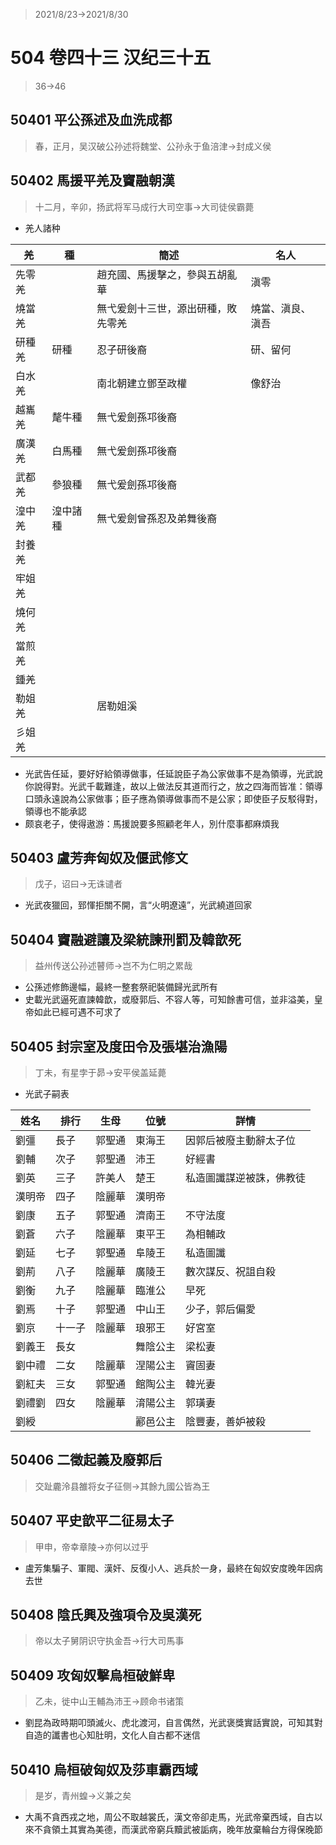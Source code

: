 > 2021/8/23->2021/8/30

# 504 卷四十三 汉纪三十五

> 36->46

## 50401 平公孫述及血洗成都
> 春，正月，吴汉破公孙述将魏堂、公孙永于鱼涪津->封成义侯

## 50402 馬援平羌及竇融朝漢
> 十二月，辛卯，扬武将军马成行大司空事->大司徒侯霸薨
- 羌人諸种

羌|種|簡述|名人
--|--|--|--
先零羌||趙充國、馬援擊之，參與五胡亂華|滇零
燒當羌||無弋爰劍十三世，源出研種，敗先零羌|燒當、滇良、滇吾
研種羌|研種|忍子研後裔|研、留何
白水羌||南北朝建立鄧至政權|像舒治
越巂羌|氂牛種|無弋爰劍孫邛後裔|
廣漢羌|白馬種|無弋爰劍孫邛後裔|
武都羌|參狼種|無弋爰劍孫邛後裔|
湟中羌|湟中諸種|無弋爰劍曾孫忍及弟舞後裔|
封養羌|||
牢姐羌|||
燒何羌|||
當煎羌|||
鍾羌|||
勒姐羌||居勒姐溪|
彡姐羌|||

- 光武告任延，要好好給領導做事，任延說臣子為公家做事不是為領導，光武說你說得對。光武千載難逢，故以上做法反其道而行之，放之四海而皆准：領導口頭永遠說為公家做事；臣子應為領導做事而不是公家；即使臣子反駁得對，領導也不能承認
- 颇哀老子，使得遨游：馬援說要多照顧老年人，別什麼事都麻煩我

## 50403 盧芳奔匈奴及偃武修文
> 戊子，诏曰->无诛谴者
- 光武夜獵回，郅惲拒關不開，言“火明遼遠”，光武繞道回家

## 50404 竇融避讓及梁統諫刑罰及韓歆死
> 益州传送公孙述瞽师->岂不为仁明之累哉
- 公孫述修飾邊幅，最終一整套祭祀裝備歸光武所有
- 史載光武逼死直諫韓歆，或廢郭后、不容人等，可知餘書可信，並非溢美，皇帝如此已經可遇不可求了

## 50405 封宗室及度田令及張堪治漁陽
> 丁未，有星孛于昴->安平侯盖延薨
- 光武子嗣表

姓名|排行|生母|位號|詳情
--|--|--|--|--
劉彊|長子|郭聖通|東海王|因郭后被廢主動辭太子位
劉輔|次子|郭聖通|沛王|好經書
劉英|三子|許美人|楚王|私造圖讖謀逆被誅，佛教徒
漢明帝|四子|陰麗華|漢明帝|
劉康|五子|郭聖通|濟南王|不守法度
劉蒼|六子|陰麗華|東平王|為相輔政
劉延|七子|郭聖通|阜陵王|私造圖讖
劉荊|八子|陰麗華|廣陵王|數次謀反、祝詛自殺
劉衡|九子|陰麗華|臨淮公|早死
劉焉|十子|郭聖通|中山王|少子，郭后偏愛
劉京|十一子|陰麗華|琅邪王|好宮室
劉義王|長女||舞陰公主|梁松妻
劉中禮|二女|陰麗華|涅陽公主|竇固妻
劉紅夫|三女|郭聖通|館陶公主|韓光妻
劉禮劉|四女|陰麗華|淯陽公主|郭璜妻
劉綬|||酈邑公主|陰豐妻，善妒被殺

## 50406 二徵起義及廢郭后
> 交趾麊泠县雒将女子征侧->其餘九國公皆為王

## 50407 平史歆平二征易太子
> 甲申，帝幸章陵->亦何以过乎
- 盧芳集騙子、軍閥、漢奸、反復小人、逃兵於一身，最終在匈奴安度晚年因病去世

## 50408 陰氏興及強項令及吳漢死
> 帝以太子舅阴识守执金吾->行大司馬事

## 50409 攻匈奴擊烏桓破鮮卑
> 乙未，徙中山王輔為沛王->顾命书诸策
- 劉昆為政時期叩頭滅火、虎北渡河，自言偶然，光武褒獎實話實說，可知其對自造的讖書也心知肚明，文化人自古都不迷信

## 50410 烏桓破匈奴及莎車霸西域
> 是岁，青州蝗->义兼之矣
- 大禹不貪西戎之地，周公不取越裳氏，漢文帝卻走馬，光武帝棄西域，自古以來不貪領土其實為美德，而漢武帝窮兵黷武被詬病，晚年放棄輪台方得保晚節
